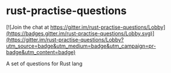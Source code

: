 # rust-practise-questions

[![Join the chat at https://gitter.im/rust-practise-questions/Lobby](https://badges.gitter.im/rust-practise-questions/Lobby.svg)](https://gitter.im/rust-practise-questions/Lobby?utm_source=badge&utm_medium=badge&utm_campaign=pr-badge&utm_content=badge)

A set of questions for Rust lang
